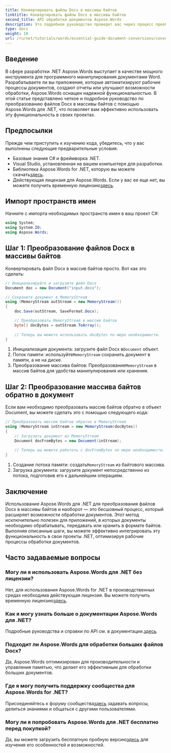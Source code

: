 ```yaml
---
title: Конвертировать файлы Docx в массивы байтов
linktitle: Конвертировать файлы Docx в массивы байтов
second_title: API обработки документов Aspose.Words
description: Это подробное руководство проведет вас через процесс преобразования файлов Docx в байтовые массивы и обратно в объекты документа с помощью Aspose.Words для .NET.
type: docs
weight: 10
url: /ru/net/tutorials/words/essential-guide-document-conversions/convert-docx-to-byte-arrays/
---
```

## Введение

В сфере разработки .NET Aspose.Words выступает в качестве мощного инструмента для программного манипулирования документами Word. Разрабатываете ли вы приложения, которые автоматизируют рабочие процессы документов, создают отчеты или улучшают возможности обработки, Aspose.Words оснащен надежной функциональностью. В этой статье представлено четкое и подробное руководство по преобразованию файлов Docx в массивы байтов с помощью Aspose.Words для .NET, что позволяет вам эффективно использовать эту функциональность в своих проектах.

## Предпосылки

Прежде чем приступить к изучению кода, убедитесь, что у вас выполнены следующие предварительные условия:

- Базовые знания C# и фреймворка .NET.
- Visual Studio, установленная на вашем компьютере для разработки.
-  Библиотека Aspose.Words for .NET, которую вы можете скачать[здесь](https://releases.aspose.com/words/net/).
-  Действующая лицензия для Aspose.Words. Если у вас ее еще нет, вы можете получить временную лицензию[здесь](https://purchase.conholdate.com/temporary-license/).

## Импорт пространств имен

Начните с импорта необходимых пространств имен в ваш проект C#:

```csharp
using System;
using System.IO;
using Aspose.Words;
```

## Шаг 1: Преобразование файлов Docx в массивы байтов

Конвертировать файл Docx в массив байтов просто. Вот как это сделать:

```csharp
// Инициализируйте и загрузите файл Docx
Document doc = new Document("input.docx");

// Сохраните документ в MemoryStream
using (MemoryStream outStream = new MemoryStream())
{
    doc.Save(outStream, SaveFormat.Docx);

    // Преобразовать MemoryStream в массив байтов
    byte[] docBytes = outStream.ToArray();
    
    // Теперь вы можете использовать docBytes по мере необходимости.
}
```
1.  Инициализация документа: загрузите файл Docx в`Document` объект.
2.  Поток памяти: используйте`MemoryStream` сохранить документ в памяти, а не на диске.
3.  Преобразование массива байтов: Преобразование`MemoryStream` в массив байтов для удобства манипулирования или хранения.

## Шаг 2: Преобразование массива байтов обратно в документ

Если вам необходимо преобразовать массив байтов обратно в объект Document, вы можете сделать это с помощью следующего кода:

```csharp
// Преобразовать массив байтов обратно в MemoryStream
using (MemoryStream inStream = new MemoryStream(docBytes))
{
    // Загрузить документ из MemoryStream
    Document docFromBytes = new Document(inStream);
    
    // Теперь вы можете работать с docFromBytes по мере необходимости.
}
```
1.  Создание потока памяти: создать`MemoryStream` из байтового массива.
2. Загрузка документа: загрузите документ непосредственно из потока, подготовив его к дальнейшим операциям.

## Заключение

Использование Aspose.Words для .NET для преобразования файлов Docx в массивы байтов и наоборот — это бесшовный процесс, который расширяет возможности обработки документов. Этот метод исключительно полезен для приложений, в которых документы необходимо обрабатывать, передавать или хранить в формате байтов. Выполняя описанные шаги, вы можете эффективно интегрировать эту функциональность в свои проекты .NET, оптимизируя рабочие процессы обработки документов.

## Часто задаваемые вопросы

### Могу ли я использовать Aspose.Words для .NET без лицензии?
 Нет, для использования Aspose.Words for .NET в производственных средах необходима действующая лицензия. Вы можете получить временную лицензию[здесь](https://purchase.conholdate.com/temporary-license/).

### Как я могу узнать больше о документации Aspose.Words для .NET?
 Подробные руководства и справки по API см. в документации.[здесь](https://reference.aspose.com/words/net/).

### Подходит ли Aspose.Words для обработки больших файлов Docx?
Да, Aspose.Words оптимизирован для производительности и управления памятью, что делает его эффективным для обработки больших документов.

### Где я могу получить поддержку сообщества для Aspose.Words for .NET?
 Присоединяйтесь к форуму сообщества[здесь](https://forum.aspose.com/c/words/8) задавать вопросы, делиться знаниями и общаться с другими пользователями.

### Могу ли я попробовать Aspose.Words для .NET бесплатно перед покупкой?
 Да, вы можете загрузить бесплатную пробную версию[здесь](https://releases.aspose.com/) для изучения его особенностей и возможностей.